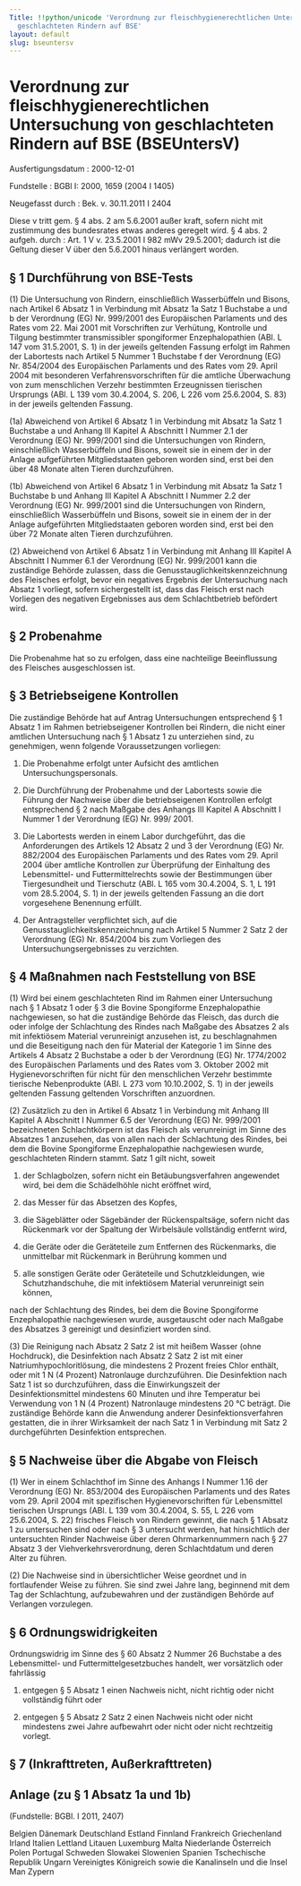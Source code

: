 ```yaml
---
Title: !!python/unicode 'Verordnung zur fleischhygienerechtlichen Untersuchung von
  geschlachteten Rindern auf BSE'
layout: default
slug: bseuntersv
---
```


# Verordnung zur fleischhygienerechtlichen Untersuchung von geschlachteten Rindern auf BSE (BSEUntersV)

Ausfertigungsdatum
:   2000-12-01

Fundstelle
:   BGBl I: 2000, 1659 (2004 I 1405)

Neugefasst durch
:   Bek. v. 30.11.2011 I 2404

Diese v tritt gem. § 4 abs. 2 am 5.6.2001 außer kraft, sofern nicht mit zustimmung des bundesrates etwas anderes geregelt wird. § 4 abs. 2 aufgeh. durch
:   Art. 1 V v. 23.5.2001 I 982 mWv 29.5.2001; dadurch ist die Geltung dieser V über den 5.6.2001 hinaus verlängert worden.


## § 1 Durchführung von BSE-Tests

(1) Die Untersuchung von Rindern, einschließlich Wasserbüffeln und
Bisons, nach Artikel 6 Absatz 1 in Verbindung mit Absatz 1a Satz 1
Buchstabe a und b der Verordnung (EG) Nr. 999/2001 des Europäischen
Parlaments und des Rates vom 22. Mai 2001 mit Vorschriften zur
Verhütung, Kontrolle und Tilgung bestimmter transmissibler
spongiformer Enzephalopathien (ABl. L 147 vom 31.5.2001, S. 1) in der
jeweils geltenden Fassung erfolgt im Rahmen der Labortests nach
Artikel 5 Nummer 1 Buchstabe f der Verordnung (EG) Nr. 854/2004 des
Europäischen Parlaments und des Rates vom 29. April 2004 mit
besonderen Verfahrensvorschriften für die amtliche Überwachung von zum
menschlichen Verzehr bestimmten Erzeugnissen tierischen Ursprungs
(ABl. L 139 vom 30.4.2004, S. 206, L 226 vom 25.6.2004, S. 83) in der
jeweils geltenden Fassung.

(1a) Abweichend von Artikel 6 Absatz 1 in Verbindung mit Absatz 1a
Satz 1 Buchstabe a und Anhang III Kapitel A Abschnitt I Nummer 2.1 der
Verordnung (EG) Nr. 999/2001 sind die Untersuchungen von Rindern,
einschließlich Wasserbüffeln und Bisons, soweit sie in einem der in
der Anlage aufgeführten Mitgliedstaaten geboren worden sind, erst bei
den über 48 Monate alten Tieren durchzuführen.

(1b) Abweichend von Artikel 6 Absatz 1 in Verbindung mit Absatz 1a
Satz 1 Buchstabe b und Anhang III Kapitel A Abschnitt I Nummer 2.2 der
Verordnung (EG) Nr. 999/2001 sind die Untersuchungen von Rindern,
einschließlich Wasserbüffeln und Bisons, soweit sie in einem der in
der Anlage aufgeführten Mitgliedstaaten geboren worden sind, erst bei
den über 72 Monate alten Tieren durchzuführen.

(2) Abweichend von Artikel 6 Absatz 1 in Verbindung mit Anhang III
Kapitel A Abschnitt I Nummer 6.1 der Verordnung (EG) Nr. 999/2001 kann
die zuständige Behörde zulassen, dass die
Genusstauglichkeitskennzeichnung des Fleisches erfolgt, bevor ein
negatives Ergebnis der Untersuchung nach Absatz 1 vorliegt, sofern
sichergestellt ist, dass das Fleisch erst nach Vorliegen des negativen
Ergebnisses aus dem Schlachtbetrieb befördert wird.


## § 2 Probenahme

Die Probenahme hat so zu erfolgen, dass eine nachteilige Beeinflussung
des Fleisches ausgeschlossen ist.


## § 3 Betriebseigene Kontrollen

Die zuständige Behörde hat auf Antrag Untersuchungen entsprechend § 1
Absatz 1 im Rahmen betriebseigener Kontrollen bei Rindern, die nicht
einer amtlichen Untersuchung nach § 1 Absatz 1 zu unterziehen sind, zu
genehmigen, wenn folgende Voraussetzungen vorliegen:

1.  Die Probenahme erfolgt unter Aufsicht des amtlichen
    Untersuchungspersonals.


2.  Die Durchführung der Probenahme und der Labortests sowie die Führung
    der Nachweise über die betriebseigenen Kontrollen erfolgt entsprechend
    § 2 nach Maßgabe des Anhangs III Kapitel A Abschnitt I Nummer 1 der
    Verordnung (EG) Nr. 999/ 2001.


3.  Die Labortests werden in einem Labor durchgeführt, das die
    Anforderungen des Artikels 12 Absatz 2 und 3 der Verordnung (EG) Nr.
    882/2004 des Europäischen Parlaments und des Rates vom 29. April 2004
    über amtliche Kontrollen zur Überprüfung der Einhaltung des
    Lebensmittel- und Futtermittelrechts sowie der Bestimmungen über
    Tiergesundheit und Tierschutz (ABl. L 165 vom 30.4.2004, S. 1, L 191
    vom 28.5.2004, S. 1) in der jeweils geltenden Fassung an die dort
    vorgesehene Benennung erfüllt.


4.  Der Antragsteller verpflichtet sich, auf die
    Genusstauglichkeitskennzeichnung nach Artikel 5 Nummer 2 Satz 2 der
    Verordnung (EG) Nr. 854/2004 bis zum Vorliegen des
    Untersuchungsergebnisses zu verzichten.





## § 4 Maßnahmen nach Feststellung von BSE

(1) Wird bei einem geschlachteten Rind im Rahmen einer Untersuchung
nach § 1 Absatz 1 oder § 3 die Bovine Spongiforme Enzephalopathie
nachgewiesen, so hat die zuständige Behörde das Fleisch, das durch die
oder infolge der Schlachtung des Rindes nach Maßgabe des Absatzes 2
als mit infektiösem Material verunreinigt anzusehen ist, zu
beschlagnahmen und die Beseitigung nach den für Material der Kategorie
1 im Sinne des Artikels 4 Absatz 2 Buchstabe a oder b der Verordnung
(EG) Nr. 1774/2002 des Europäischen Parlaments und des Rates vom 3.
Oktober 2002 mit Hygienevorschriften für nicht für den menschlichen
Verzehr bestimmte tierische Nebenprodukte (ABl. L 273 vom 10.10.2002,
S. 1) in der jeweils geltenden Fassung geltenden Vorschriften
anzuordnen.

(2) Zusätzlich zu den in Artikel 6 Absatz 1 in Verbindung mit Anhang
III Kapitel A Abschnitt I Nummer 6.5 der Verordnung (EG) Nr. 999/2001
bezeichneten Schlachtkörpern ist das Fleisch als verunreinigt im Sinne
des Absatzes 1 anzusehen, das von allen nach der Schlachtung des
Rindes, bei dem die Bovine Spongiforme Enzephalopathie nachgewiesen
wurde, geschlachteten Rindern stammt. Satz 1 gilt nicht, soweit

1.  der Schlagbolzen, sofern nicht ein Betäubungsverfahren angewendet
    wird, bei dem die Schädelhöhle nicht eröffnet wird,


2.  das Messer für das Absetzen des Kopfes,


3.  die Sägeblätter oder Sägebänder der Rückenspaltsäge, sofern nicht das
    Rückenmark vor der Spaltung der Wirbelsäule vollständig entfernt wird,


4.  die Geräte oder die Geräteteile zum Entfernen des Rückenmarks, die
    unmittelbar mit Rückenmark in Berührung kommen und


5.  alle sonstigen Geräte oder Geräteteile und Schutzkleidungen, wie
    Schutzhandschuhe, die mit infektiösem Material verunreinigt sein
    können,



nach der Schlachtung des Rindes, bei dem die Bovine Spongiforme
Enzephalopathie nachgewiesen wurde, ausgetauscht oder nach Maßgabe des
Absatzes 3 gereinigt und desinfiziert worden sind.

(3) Die Reinigung nach Absatz 2 Satz 2 ist mit heißem Wasser (ohne
Hochdruck), die Desinfektion nach Absatz 2 Satz 2 ist mit einer
Natriumhypochloritlösung, die mindestens 2 Prozent freies Chlor
enthält, oder mit 1 N (4 Prozent) Natronlauge durchzuführen. Die
Desinfektion nach Satz 1 ist so durchzuführen, dass die
Einwirkungszeit der Desinfektionsmittel mindestens 60 Minuten und ihre
Temperatur bei Verwendung von 1 N (4 Prozent) Natronlauge mindestens
20 °C beträgt. Die zuständige Behörde kann die Anwendung anderer
Desinfektionsverfahren gestatten, die in ihrer Wirksamkeit der nach
Satz 1 in Verbindung mit Satz 2 durchgeführten Desinfektion
entsprechen.


## § 5 Nachweise über die Abgabe von Fleisch

(1) Wer in einem Schlachthof im Sinne des Anhangs I Nummer 1.16 der
Verordnung (EG) Nr. 853/2004 des Europäischen Parlaments und des Rates
vom 29. April 2004 mit spezifischen Hygienevorschriften für
Lebensmittel tierischen Ursprungs (ABl. L 139 vom 30.4.2004, S. 55, L
226 vom 25.6.2004, S. 22) frisches Fleisch von Rindern gewinnt, die
nach § 1 Absatz 1 zu untersuchen sind oder nach § 3 untersucht werden,
hat hinsichtlich der untersuchten Rinder Nachweise über deren
Ohrmarkennummern nach § 27 Absatz 3 der Viehverkehrsverordnung, deren
Schlachtdatum und deren Alter zu führen.

(2) Die Nachweise sind in übersichtlicher Weise geordnet und in
fortlaufender Weise zu führen. Sie sind zwei Jahre lang, beginnend mit
dem Tag der Schlachtung, aufzubewahren und der zuständigen Behörde auf
Verlangen vorzulegen.


## § 6 Ordnungswidrigkeiten

Ordnungswidrig im Sinne des § 60 Absatz 2 Nummer 26 Buchstabe a des
Lebensmittel- und Futtermittelgesetzbuches handelt, wer vorsätzlich
oder fahrlässig

1.  entgegen § 5 Absatz 1 einen Nachweis nicht, nicht richtig oder nicht
    vollständig führt oder


2.  entgegen § 5 Absatz 2 Satz 2 einen Nachweis nicht oder nicht
    mindestens zwei Jahre aufbewahrt oder nicht oder nicht rechtzeitig
    vorlegt.





## § 7 (Inkrafttreten, Außerkrafttreten)



## Anlage (zu § 1 Absatz 1a und 1b)

(Fundstelle: BGBl. I 2011, 2407)

Belgien
Dänemark
Deutschland
Estland
Finnland
Frankreich
Griechenland
Irland
Italien
Lettland
Litauen
Luxemburg
Malta
Niederlande
Österreich
Polen
Portugal
Schweden
Slowakei
Slowenien
Spanien
Tschechische Republik
Ungarn
Vereinigtes Königreich sowie die Kanalinseln und die Insel Man
Zypern

